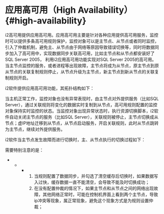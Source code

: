 # 应用高可用（High Availability） {#high-availability}

i2高可用提供应用高可用。应用高可用主要是针对各种应用提供高可用服务，监控时可以提供多条高可用规则保护，监控对象可以是主节点、从节点或者同时监控，引入了仲裁机制，避免主、从节点由于网络等原因导致错误切换等，同时将数据同步加入了高可用中，实现数据同步关联高可用，比如主节点和从节点都安装好了SQL Server 2005， 利用i2应用高可用功能实现对SQL Server 2005的高可用。当主节点监控的服务，或者进程等出现故障，主节点将成为从节点，原主节点到原从节点的关联复制规则停止，从节点升级为主节点，新主节点到新从节点的关联复制规则开启。

i2软件提供应用高可用功能，其拓扑结构如下：

当主机正常工作，监控对象也没有异常表现时，由主节点对外提供服务（比如SQL Server），通过关联规则将变化的数据实时复制到从节点，高可用规则配置的监控对象保持实时监控的状态。当监控对象出现异常状态时，执行资源切换脚本，i2软件自动关闭主节点的服务（比如SQL Server），关联规则被停止，主节点切换成从节点；虚IP地址迁移到从节点，从节点启动服务，开启关联规则，此时从节点跳转为主节点，继续对外提供服务。

i2软件当主节点发生故障而进行切换时，主、从节点执行的切换过程如下：

需要特别注意的是：

*   *   *   1.  当规则配置了数据同步，并勾选了清空缓存后切换时，如果数据写入过快，缓存数据一直不能清空，会导致不能及时切换成功；
            2.  在没有配置仲裁的情况下，如果主节点和从节点之间的网络出现故障，其他网络正常时，可能在控制机界面上看到两个主节点，导致ip冲突等现象，属正常现象，避免这个现象方式是为规则设置仲裁；